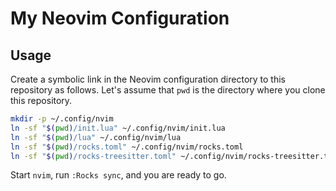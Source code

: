 # My Neovim Configuration

## Usage

Create a symbolic link in the Neovim configuration directory to this repository as follows.
Let's assume that `pwd` is the directory where you clone this repository.

```bash
mkdir -p ~/.config/nvim
ln -sf "$(pwd)/init.lua" ~/.config/nvim/init.lua
ln -sf "$(pwd)/lua" ~/.config/nvim/lua
ln -sf "$(pwd)/rocks.toml" ~/.config/nvim/rocks.toml
ln -sf "$(pwd)/rocks-treesitter.toml" ~/.config/nvim/rocks-treesitter.toml
```

Start `nvim`, run `:Rocks sync`, and you are ready to go.

